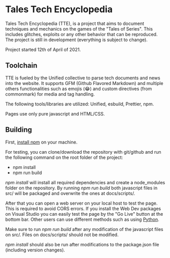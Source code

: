 # Tales Tech Encyclopedia

Tales Tech Encyclopedia (TTE), is a project that aims to document techniques and mechanics on the games of the "Tales of Series". This includes glitches, exploits or any other behavior that can be reproduced. The project is still in development (everything is subject to change).

Project started 12th of April of 2021.

## Toolchain

TTE is fueled by the Unified collective to parse tech documents and news into the website. It supports GFM (Github Flavored Markdown) and multiple others functionalities such as emojis (:joy:) and custom directives (from commonmark) for media and tag handling.

The following tools/libraries are utilized: Unified, esbuild, Prettier, npm.

Pages use only pure javascript and HTML/CSS.

## Building

First, [install npm](https://www.npmjs.com/get-npm) on your machine.

For testing, you can clone/download the repository with git/github and run the following command on the root folder of the project:

- npm install
- npm run build

*npm install* will install all required dependencies and create a node_modules folder on the repository. By running *npm run build* both javascript files in src/ will be packaged and overwrite the ones at docs/scripts/.

After that you can open a web server on your local host to test the page. This is required to avoid CORS errors. If you install the Web Dev packages on Visual Studio you can easily test the page by the "Go Live" button at the bottom bar. Other users can use different methods such as using [Python](https://developer.mozilla.org/en-US/docs/Learn/Common_questions/set_up_a_local_testing_server).

Make sure to run *npm run build* after any modification of the javascript files on src/. Files on docs/scripts/ should not be modified.

*npm install* should also be run after modifications to the package.json file (including version changes).
